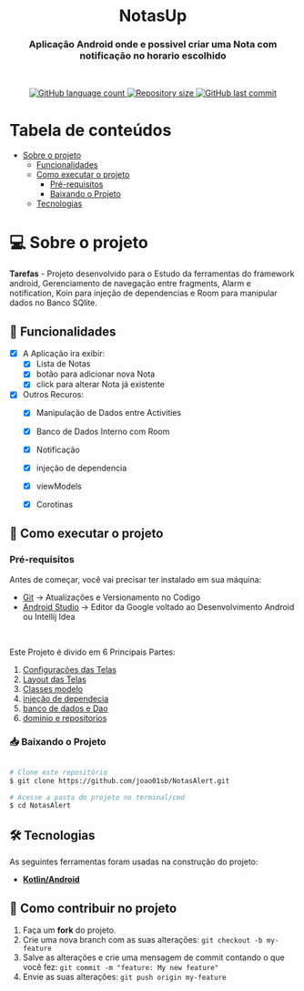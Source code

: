 <h1 align="center" id="title">NotasUp</h1>
<h3 align="center">
   Aplicação Android onde e possivel criar uma Nota com notificação no horario escolhido
</h3>

<br/>

<p align="center" id="icons">
  <a href="#icons">
    <img alt="GitHub language count" src="https://img.shields.io/github/languages/count/joao01sb/Tarefas?color=2304D361">
  </a>
  <a href="https://github.com/guilhermePalma/RecyclerView">
    <img alt="Repository size" src="https://img.shields.io/github/repo-size/joao01sb/Tarefas">
  </a>
  <a href="https://github.com/guilhermePalma/RecyclerView/commits/main">
    <img alt="GitHub last commit" src="https://img.shields.io/github/last-commit/joao01sb/Tarefas">
  </a>
</p>

Tabela de conteúdos
=================
<!--ts-->
 * [Sobre o projeto](#-sobre-o-projeto)
   * [Funcionalidades](#-funcionalidades)
   * [Como executar o projeto](#-como-executar-o-projeto)
     * [Pré-requisitos](#pré-requisitos)
     * [Baixando o Projeto](#-baixando-o-projeto)
   * [Tecnologias](#-tecnologias)
<!--te-->

# 💻 Sobre o projeto

**Tarefas** - Projeto desenvolvido para o Estudo da ferramentas do framework android, Gerenciamento de navegação entre
fragments, Alarm e notification, Koin para injeção de dependencias e Room para manipular dados no Banco SQlite.

## 📰 Funcionalidades

- [x] A Aplicação ira exibir:
  - [x] Lista de Notas
  - [x] botão para adicionar nova Nota
  - [x] click para alterar Nota já existente

- [x] Outros Recuros:
  - [X] Manipulação de Dados entre Activities
  - [X] Banco de Dados Interno com Room
  - [X] Notificação
  - [X] injeção de dependencia
  - [X] viewModels
  - [X] Corotinas
  

## 🚀 Como executar o projeto

### Pré-requisitos

Antes de começar, você vai precisar ter instalado em sua máquina:
- [Git](https://git-scm.com) → Atualizações e Versionamento no Codigo 
- [Android Studio](https://developer.android.com/studio/) → Editor da Google voltado ao Desenvolvimento Android ou Intellij Idea

<br/>

Este Projeto é divido em 6 Principais Partes:
1. [Configurações das Telas](app/src/main/java/com/app/tarefas/ui)
2. [Layout das Telas](app/src/main/res/layout)
3. [Classes modelo](app/src/main/java/com/app/tarefas/models)
4. [injeção de dependecia](app/src/main/java/com/app/tarefas/di)
5. [banco de dados e Dao](app/src/main/java/com/app/tarefas/data)
6. [dominio e repositorios](app/src/main/java/com/app/tarefas/domain)

### 📥 Baixando o Projeto

```bash

# Clone este repositório
$ git clone https://github.com/joao01sb/NotasAlert.git

# Acesse a pasta do projeto no terminal/cmd
$ cd NotasAlert

```


## 🛠 Tecnologias

As seguintes ferramentas foram usadas na construção do projeto:
-   **[Kotlin/Android](https://developer.android.com/kotlin?gclid=CjwKCAiA5Y6eBhAbEiwA_2ZWIaJsIyqOWs0svWNLip49qw0yd8KdsdO-l78Fntr-p09L8H_L0dtvyxoCyJoQAvD_BwE&gclsrc=aw.ds)**

## 💪 Como contribuir no projeto

1. Faça um **fork** do projeto.
2. Crie uma nova branch com as suas alterações: `git checkout -b my-feature`
3. Salve as alterações e crie uma mensagem de commit contando o que você fez: `git commit -m "feature: My new feature"`
4. Envie as suas alterações: `git push origin my-feature`
